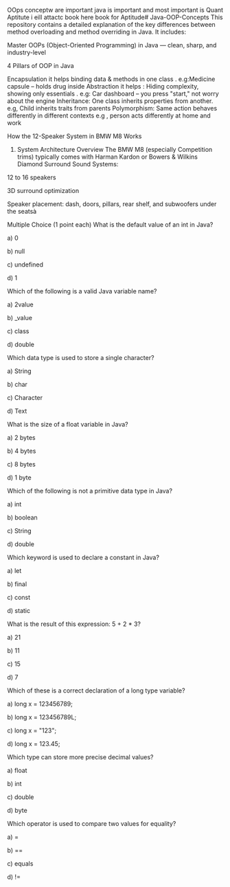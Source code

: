
OOps conceptw are important 
java is important and most important is Quant Aptitute i eill attactc book here book for Aptitude# Java-OOP-Concepts
This repository contains a detailed explanation of the key differences between method overloading and method overriding in Java. It includes:

Master OOPs (Object-Oriented Programming) in Java — clean, sharp, and industry-level


4 Pillars of OOP in Java

Encapsulation  it helps	binding data & methods in one class	 . e.g:Medicine capsule – holds drug inside
Abstraction  it helps		: Hiding complexity, showing only essentials	. e.g: Car dashboard – you press "start," not worry about the engine
Inheritance: One class inherits properties from another.  e.g, 	Child inherits traits from parents
Polymorphism: Same action behaves differently in different contexts	e.g , person acts differently at home and work

How the 12-Speaker System in BMW M8 Works
 1. System Architecture Overview
The BMW M8 (especially Competition trims) typically comes with Harman Kardon or Bowers & Wilkins Diamond Surround Sound Systems:

12 to 16 speakers

3D surround optimization

Speaker placement: dash, doors, pillars, rear shelf, and subwoofers under the seatsà







Multiple Choice (1 point each)
What is the default value of an int in Java?

a) 0

b) null

c) undefined

d) 1

Which of the following is a valid Java variable name?

a) 2value

b) _value

c) class

d) double

Which data type is used to store a single character?

a) String

b) char

c) Character

d) Text

What is the size of a float variable in Java?

a) 2 bytes

b) 4 bytes

c) 8 bytes

d) 1 byte

Which of the following is not a primitive data type in Java?

a) int

b) boolean

c) String

d) double

Which keyword is used to declare a constant in Java?

a) let

b) final

c) const

d) static

What is the result of this expression: 5 + 2 * 3?

a) 21

b) 11

c) 15

d) 7

Which of these is a correct declaration of a long type variable?

a) long x = 123456789;

b) long x = 123456789L;

c) long x = "123";

d) long x = 123.45;

Which type can store more precise decimal values?

a) float

b) int

c) double

d) byte

Which operator is used to compare two values for equality?

a) =

b) ==

c) equals

d) !=


